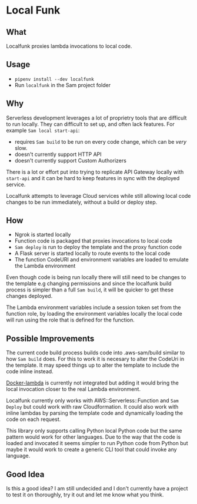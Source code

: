 # Local Funk

## What

Localfunk proxies lambda invocations to local code.

## Usage

- `pipenv install --dev localfunk`
- Run `localfunk` in the Sam project folder

## Why

Serverless development leverages a lot of proprietry tools that are difficult to run locally. They can difficult to set up, and often lack features. For example `Sam local start-api`:

- requires `Sam build` to be run on every code change, which can be _very_ slow.
- doesn't currently support HTTP API
- doesn't currently support Custom Authorizers

There is a lot or effort put into trying to replicate API Gateway locally with `start-api` and it can be hard to keep features in sync with the deployed service.

Localfunk attempts to leverage Cloud services while still allowing local code changes to be run immediately, without a build or deploy step.

## How

- Ngrok is started locally
- Function code is packaged that proxies invocations to local code
- `Sam deploy` is run to deploy the template and the proxy function code
- A Flask server is started locally to route events to the local code
- The function CodeURI and environment variables are loaded to emulate the Lambda environment

Even though code is being run locally there will still need to be changes to the template  e.g changing permissions and since the localfunk build process is simpler than a full `Sam build`, it will be quicker to get these changes deployed.

The Lambda environment variables include a session token set from the function role, by loading the environment variables locally the local code will run using the role that is defined for the function.

## Possible Improvements

The current code build process builds code into .aws-sam/build similar to how `Sam build` does. For this to work it is necesary to alter the CodeUri in the template. It may speed things up to alter the template to include the code inline instead.

[Docker-lambda](https://github.com/lambci/docker-lambda) is currently not integrated but adding it would bring the local invocation closer to the real Lambda environment.

Localfunk currently only works with AWS::Serverless::Function and `Sam Deploy` but could work with raw Cloudformation. It could also work with inline lambdas by parsing the template code and dynamically loading the code on each request.

This library only supports calling Python local Python code but the same pattern would work for other languages. Due to the way that the code is loaded and invocated it seems simpler to run Python code from Python but maybe it would work to create a generic CLI tool that could invoke any language.

## Good Idea

Is this a good idea? I am still undecided and I don't currently have a project to test it on thoroughly, try it out and let me know what you think.
